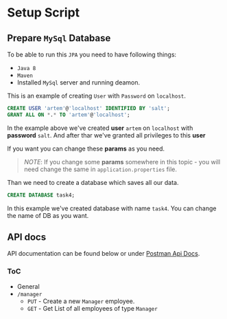 # Setup Script 


## Prepare `MySql` Database

To be able to run this `JPA` you need to have following things:
 - `Java 8`
 - `Maven`
 - Installed `MySql` server and running deamon.
 
This is an example of creating `User` with `Password` on `localhost`. 

```sql
CREATE USER 'artem'@'localhost' IDENTIFIED BY 'salt';
GRANT ALL ON *.* TO 'artem'@'localhost';
```

In the example above we've created **user** `artem` on `localhost` 
with **password** `salt`. And after thar we've granted 
all privileges to this **user**  

If you want you can change these **params** as you need.

>*NOTE*: If you change some **params** somewhere in this topic -
> you will need change the same in `application.properties` file.

Than we need to create a database 
which saves all our data.

```sql
CREATE DATABASE task4;
```

In this example we've created database with name `task4`.
You can change the name of DB as you want.


## API docs

API documentation can be found below or under 
[Postman Api Docs](https://documenter.getpostman.com/view/7712624/SzRuYrsh?version=latest#e8a4c052-b06f-4c49-a97d-5c2fe55378bb).

### ToC
 - General
 - `/manager`
   - `PUT` - Create a new `Manager` employee.
   - `GET` - Get List of all employees of type `Manager`

